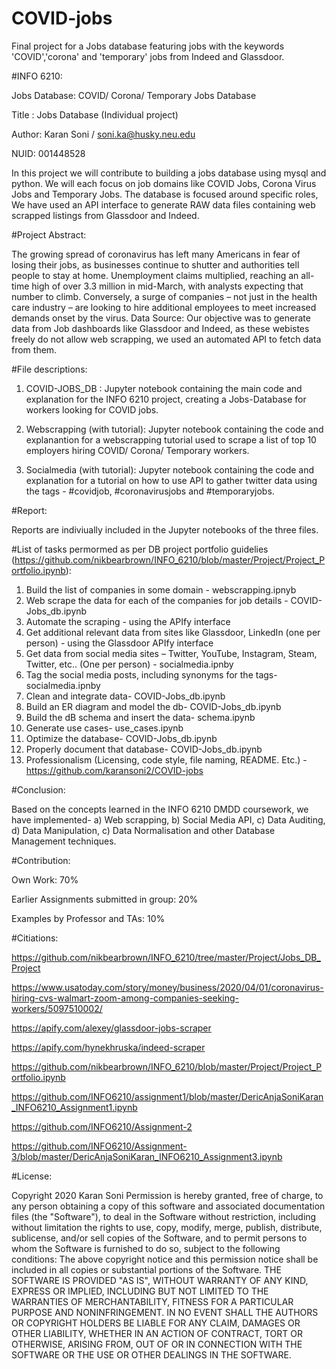 # COVID-jobs
Final project for a Jobs database featuring jobs with the keywords 'COVID','corona' and 'temporary' jobs from Indeed and Glassdoor.

#INFO 6210: 

Jobs Database: COVID/ Corona/ Temporary Jobs Database

Title : Jobs Database (Individual project)

Author: Karan Soni / soni.ka@husky.neu.edu


NUID: 001448528



In this project we will contribute to building a jobs database using mysql and python. We will each focus on job domains like COVID Jobs, Corona Virus Jobs and Temporary Jobs. The database is focused around specific roles, We have used an API interface to generate RAW data files containing web scrapped listings from Glassdoor and Indeed.



#Project Abstract:

The growing spread of coronavirus has left many Americans in fear of losing their jobs, as businesses continue to shutter and authorities tell people to stay at home. Unemployment claims multiplied, reaching an all-time high of over 3.3 million in mid-March, with analysts expecting that number to climb. Conversely, a surge of companies – not just in the health care industry – are looking to hire additional employees to meet increased demands onset by the virus.
Data Source: Our objective was to generate data from Job dashboards like Glassdoor and Indeed, as these webistes freely do not allow web scrapping, we used an automated API to fetch data from them.



#File descriptions:

1) COVID-JOBS_DB :
    Jupyter notebook containing the main code and explanation for the INFO 6210 project, creating a Jobs-Database for workers looking for COVID jobs. 
    
 2) Webscrapping (with tutorial):
    Jupyter notebook containing the code and explanantion for a webscrapping tutorial used to scrape a list of top 10 employers hiring COVID/ Corona/ Temporary workers.
    
 3) Socialmedia (with tutorial):
    Jupyter notebook containing the code and explanation for a tutorial on how to use API to gather twitter data using the tags - #covidjob, #coronavirusjobs and #temporaryjobs. 
    
    
 #Report: 
 
 Reports are indiviually included in the Jupyter notebooks of the three files. 
 
 
 #List of tasks permormed as per DB project portfolio guidelies (https://github.com/nikbearbrown/INFO_6210/blob/master/Project/Project_Portfolio.ipynb):
 
1) Build the list of companies in some domain - webscrapping.ipnyb 
2) Web scrape the data for each of the companies for job details - COVID-Jobs_db.ipynb
3) Automate the scraping - using the APIfy interface
4) Get additional relevant data from sites like Glassdoor, LinkedIn (one per person) - using the Glassdoor APIfy interface
5) Get data from social media sites – Twitter, YouTube, Instagram, Steam, Twitter, etc.. (One per person) - socialmedia.ipnby
6) Tag the social media posts, including synonyms for the tags- socialmedia.ipnby
7) Clean and integrate data- COVID-Jobs_db.ipynb
8) Build an ER diagram and model the db- COVID-Jobs_db.ipynb
9) Build the dB schema and insert the data- schema.ipynb
10) Generate use cases- use_cases.ipynb
11) Optimize the database- COVID-Jobs_db.ipynb
12) Properly document that database- COVID-Jobs_db.ipynb
13) Professionalism (Licensing, code style, file naming, README. Etc.) - https://github.com/karansoni2/COVID-jobs

 
 
 #Conclusion: 
 
 Based on the concepts learned in the INFO 6210 DMDD coursework, we have implemented- 
 a) Web scrapping, 
 b) Social Media API, 
 c) Data Auditing, 
 d) Data Manipulation, 
 c) Data Normalisation 
 and other Database Management techniques. 
 
 
 
 #Contribution: 
 
 
 Own Work: 70%
 
 Earlier Assignments submitted in group: 20%
 
 Examples by Professor and TAs: 10%
 
 
#Citiations:
 
 
https://github.com/nikbearbrown/INFO_6210/tree/master/Project/Jobs_DB_Project

https://www.usatoday.com/story/money/business/2020/04/01/coronavirus-hiring-cvs-walmart-zoom-among-companies-seeking-workers/5097510002/

https://apify.com/alexey/glassdoor-jobs-scraper

https://apify.com/hynekhruska/indeed-scraper

https://github.com/nikbearbrown/INFO_6210/blob/master/Project/Project_Portfolio.ipynb

https://github.com/INFO6210/assignment1/blob/master/DericAnjaSoniKaran_INFO6210_Assignment1.ipynb

https://github.com/INFO6210/Assignment-2

https://github.com/INFO6210/Assignment-3/blob/master/DericAnjaSoniKaran_INFO6210_Assignment3.ipynb



#License:


Copyright 2020 Karan Soni Permission is hereby granted, free of charge, to any person obtaining a copy of this software and associated documentation files (the "Software"), to deal in the Software without restriction, including without limitation the rights to use, copy, modify, merge, publish, distribute, sublicense, and/or sell copies of the Software, and to permit persons to whom the Software is furnished to do so, subject to the following conditions: The above copyright notice and this permission notice shall be included in all copies or substantial portions of the Software. 
THE SOFTWARE IS PROVIDED "AS IS", WITHOUT WARRANTY OF ANY KIND, EXPRESS OR IMPLIED, INCLUDING BUT NOT LIMITED TO THE WARRANTIES OF MERCHANTABILITY, FITNESS FOR A PARTICULAR PURPOSE AND NONINFRINGEMENT. IN NO EVENT SHALL THE AUTHORS OR COPYRIGHT HOLDERS BE LIABLE FOR ANY CLAIM, DAMAGES OR OTHER LIABILITY, WHETHER IN AN ACTION OF CONTRACT, TORT OR OTHERWISE, ARISING FROM, OUT OF OR IN CONNECTION WITH THE SOFTWARE OR THE USE OR OTHER DEALINGS IN THE SOFTWARE.

 
 
